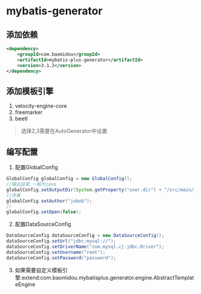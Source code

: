 # mybatis-generator

## 添加依赖
```xml
<dependency>
    <groupId>com.baomidou</groupId>
    <artifactId>mybatis-plus-generator</artifactId>
    <version>3.1.2</version>
</dependency>
```
## 添加模板引擎

1. velocity-engine-core
2. freemarker
3. beetl

> 选择2,3需要在AutoGenerator中设置

## 编写配置

1. 配置GlobalConfig
```java
GlobalConfig globalConfig = new GlobalConfig();
//输出目录,一般为java
globalConfig.setOutputDir(System.getProperty("user.dir") + "/src/main/java");
//作者
globalConfig.setAuthor("jobob");
//
globalConfig.setOpen(false);
```
2. 配置DataSourceConfig

```java
DataSourceConfig dataSourceConfig = new DataSourceConfig();
dataSourceConfig.setUrl("jdbc:mysql://");
dataSourceConfig.setDriverName("com.mysql.cj.jdbc.Driver");
dataSourceConfig.setUsername("root");
dataSourceConfig.setPassword("password");
```

3. 如果需要自定义模板引擎:extend:com.baomidou.mybatisplus.generator.engine.AbstractTemplateEngine




